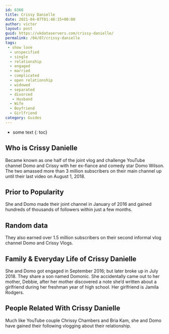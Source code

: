 ```yaml
---
id: 6366
title: Crissy Danielle
date: 2021-04-07T01:48:15+00:00
author: victor
layout: post
guid: https://ukdataservers.com/crissy-danielle/
permalink: /04/07/crissy-danielle
tags:
 - show love
  - unspecified
  - single
  - relationship
  - engaged
  - married
  - complicated
  - open relationship
  - widowed
  - separated
  - divorced
   - Husband
  - Wife
  - Boyfriend
  - Girlfriend
category: Guides
---
```


* some text
{: toc}


## Who is Crissy Danielle



Became known as one half of the joint vlog and challenge YouTube channel Domo and Crissy with her ex-fiance and comedy star Domo Wilson. The two amassed more than 3 million subscribers on their main channel up until their last video on August 1, 2018. 

                
                
                
## Prior to Popularity



She and Domo made their joint channel in January of 2016 and gained hundreds of thousands of followers within just a few months.

                
                
                
## Random data



They also earned over 1.5 million subscribers on their second informal vlog channel Domo and Crissy Vlogs.

                
                
                
## Family & Everyday Life of Crissy Danielle



She and Domo got engaged in September 2016; but later broke up in July 2018. They share a son named Domonic. She accidentally came out to her mother, Debbie, after her mother discovered a note she&#8217;d written about a girlfriend during her freshman year of high school. Her girlfriend is Jamila Rodgers.

                
                
                
## People Related With Crissy Danielle



Much like YouTube couple Chrissy Chambers and Bria Kam, she and Domo have gained their following vlogging about their relationship.

                
              
            
          
          
          